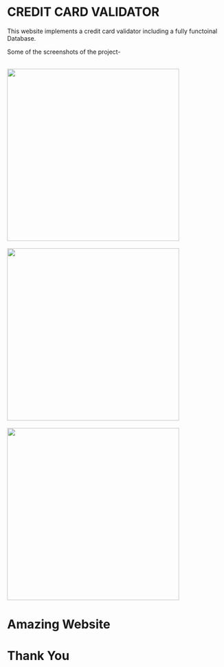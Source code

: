 # CREDIT CARD VALIDATOR
This website implements a credit card validator including a fully functoinal Database.

Some of the screenshots of the project-
<br><br>
<p>
<img src="screenshots/1.PNG" width="400px" length="300px"/>
<br><br>
<img src="screenshots/2.PNG" width="400px" length="300px"/>
<br><br>
<img src="screenshots/3.PNG" width="400px" length="300px"/>

# Amazing Website
# Thank You

